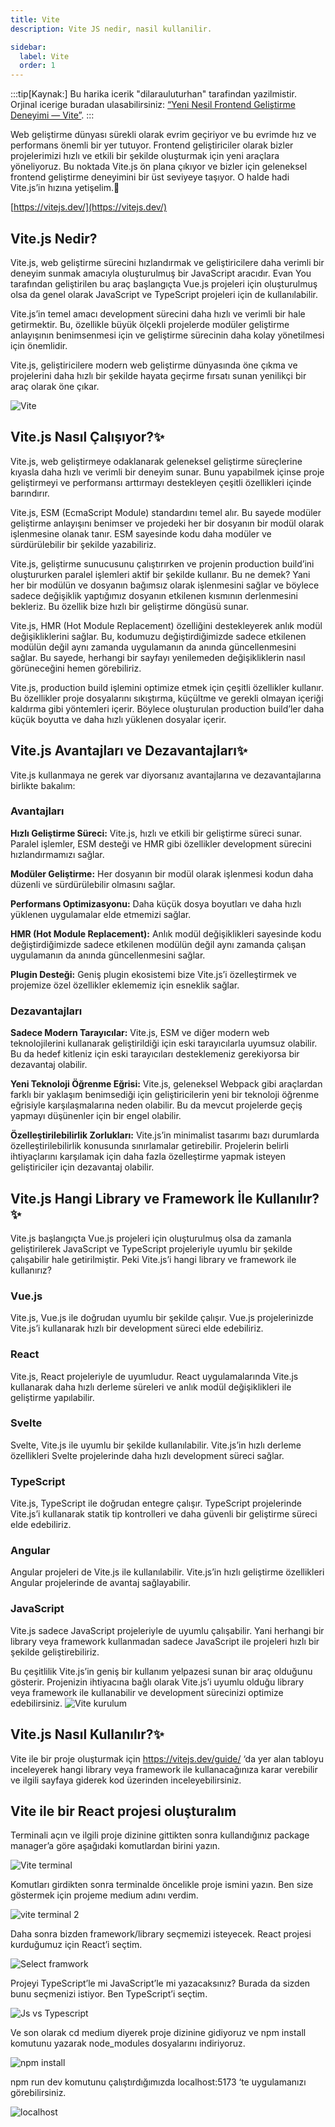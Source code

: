 ```yaml
---
title: Vite
description: Vite JS nedir, nasil kullanilir.

sidebar:
  label: Vite
  order: 1
---
```


:::tip[Kaynak:]
Bu harika icerik "dilarauluturhan" tarafindan yazilmistir. Orjinal icerige buradan ulasabilirsiniz: [“Yeni Nesil Frontend Geliştirme Deneyimi — Vite”](https://medium.com/bursa-bili%C5%9Fim-toplulu%C4%9Fu/yeni-nesil-frontend-geli%C5%9Ftirme-deneyimi-vite-b8e013d6ae9b).
:::

Web geliştirme dünyası sürekli olarak evrim geçiriyor ve bu evrimde hız ve performans önemli bir yer tutuyor. Frontend geliştiriciler olarak bizler projelerimizi hızlı ve etkili bir şekilde oluşturmak için yeni araçlara yöneliyoruz. Bu noktada Vite.js ön plana çıkıyor ve bizler için geleneksel frontend geliştirme deneyimini bir üst seviyeye taşıyor. O halde hadi Vite.js’in hızına yetişelim.🚀

[https://vitejs.dev/](https://vitejs.dev/)

## Vite.js Nedir?

Vite.js, web geliştirme sürecini hızlandırmak ve geliştiricilere daha verimli bir deneyim sunmak amacıyla oluşturulmuş bir JavaScript aracıdır. Evan You tarafından geliştirilen bu araç başlangıçta Vue.js projeleri için oluşturulmuş olsa da genel olarak JavaScript ve TypeScript projeleri için de kullanılabilir.

Vite.js’in temel amacı development sürecini daha hızlı ve verimli bir hale getirmektir. Bu, özellikle büyük ölçekli projelerde modüler geliştirme anlayışının benimsenmesi için ve geliştirme sürecinin daha kolay yönetilmesi için önemlidir.

Vite.js, geliştiricilere modern web geliştirme dünyasında öne çıkma ve projelerini daha hızlı bir şekilde hayata geçirme fırsatı sunan yenilikçi bir araç olarak öne çıkar.

![Vite](https://miro.medium.com/v2/resize:fit:720/format:webp/1*vpnZjSyJZjm_-Yj2idrmzg.png "Wite JS")

## Vite.js Nasıl Çalışıyor?✨

Vite.js, web geliştirmeye odaklanarak geleneksel geliştirme süreçlerine kıyasla daha hızlı ve verimli bir deneyim sunar. Bunu yapabilmek içinse proje geliştirmeyi ve performansı arttırmayı destekleyen çeşitli özellikleri içinde barındırır.

Vite.js, ESM (EcmaScript Module) standardını temel alır. Bu sayede modüler geliştirme anlayışını benimser ve projedeki her bir dosyanın bir modül olarak işlenmesine olanak tanır. ESM sayesinde kodu daha modüler ve sürdürülebilir bir şekilde yazabiliriz.

Vite.js, geliştirme sunucusunu çalıştırırken ve projenin production build’ini oluştururken paralel işlemleri aktif bir şekilde kullanır. Bu ne demek? Yani her bir modülün ve dosyanın bağımsız olarak işlenmesini sağlar ve böylece sadece değişiklik yaptığımız dosyanın etkilenen kısmının derlenmesini bekleriz. Bu özellik bize hızlı bir geliştirme döngüsü sunar.

Vite.js, HMR (Hot Module Replacement) özelliğini destekleyerek anlık modül değişikliklerini sağlar. Bu, kodumuzu değiştirdiğimizde sadece etkilenen modülün değil aynı zamanda uygulamanın da anında güncellenmesini sağlar. Bu sayede, herhangi bir sayfayı yenilemeden değişikliklerin nasıl görüneceğini hemen görebiliriz.

Vite.js, production build işlemini optimize etmek için çeşitli özellikler kullanır. Bu özellikler proje dosyalarını sıkıştırma, küçültme ve gerekli olmayan içeriği kaldırma gibi yöntemleri içerir. Böylece oluşturulan production build’ler daha küçük boyutta ve daha hızlı yüklenen dosyalar içerir.

## Vite.js Avantajları ve Dezavantajları✨

Vite.js kullanmaya ne gerek var diyorsanız avantajlarına ve dezavantajlarına birlikte bakalım:

### Avantajları

**Hızlı Geliştirme Süreci:** Vite.js, hızlı ve etkili bir geliştirme süreci sunar. Paralel işlemler, ESM desteği ve HMR gibi özellikler development sürecini hızlandırmamızı sağlar.

**Modüler Geliştirme:** Her dosyanın bir modül olarak işlenmesi kodun daha düzenli ve sürdürülebilir olmasını sağlar.

**Performans Optimizasyonu:** Daha küçük dosya boyutları ve daha hızlı yüklenen uygulamalar elde etmemizi sağlar.

**HMR (Hot Module Replacement):** Anlık modül değişiklikleri sayesinde kodu değiştirdiğimizde sadece etkilenen modülün değil aynı zamanda çalışan uygulamanın da anında güncellenmesini sağlar.

**Plugin Desteği:** Geniş plugin ekosistemi bize Vite.js’i özelleştirmek ve projemize özel özellikler eklememiz için esneklik sağlar.

### Dezavantajları

**Sadece Modern Tarayıcılar:** Vite.js, ESM ve diğer modern web teknolojilerini kullanarak geliştirildiği için eski tarayıcılarla uyumsuz olabilir. Bu da hedef kitleniz için eski tarayıcıları desteklemeniz gerekiyorsa bir dezavantaj olabilir.

**Yeni Teknoloji Öğrenme Eğrisi:** Vite.js, geleneksel Webpack gibi araçlardan farklı bir yaklaşım benimsediği için geliştiricilerin yeni bir teknoloji öğrenme eğrisiyle karşılaşmalarına neden olabilir. Bu da mevcut projelerde geçiş yapmayı düşünenler için bir engel olabilir.

**Özelleştirilebilirlik Zorlukları:** Vite.js’in minimalist tasarımı bazı durumlarda özelleştirilebilirlik konusunda sınırlamalar getirebilir. Projelerin belirli ihtiyaçlarını karşılamak için daha fazla özelleştirme yapmak isteyen geliştiriciler için dezavantaj olabilir.

## Vite.js Hangi Library ve Framework İle Kullanılır?✨

Vite.js başlangıçta Vue.js projeleri için oluşturulmuş olsa da zamanla geliştirilerek JavaScript ve TypeScript projeleriyle uyumlu bir şekilde çalışabilir hale getirilmiştir. Peki Vite.js’i hangi library ve framework ile kullanırız?

### Vue.js

Vite.js, Vue.js ile doğrudan uyumlu bir şekilde çalışır. Vue.js projelerinizde Vite.js’i kullanarak hızlı bir development süreci elde edebiliriz.

### React

Vite.js, React projeleriyle de uyumludur. React uygulamalarında Vite.js kullanarak daha hızlı derleme süreleri ve anlık modül değişiklikleri ile geliştirme yapılabilir.

### Svelte

Svelte, Vite.js ile uyumlu bir şekilde kullanılabilir. Vite.js’in hızlı derleme özellikleri Svelte projelerinde daha hızlı development süreci sağlar.

### TypeScript

Vite.js, TypeScript ile doğrudan entegre çalışır. TypeScript projelerinde Vite.js’i kullanarak statik tip kontrolleri ve daha güvenli bir geliştirme süreci elde edebiliriz.

### Angular

Angular projeleri de Vite.js ile kullanılabilir. Vite.js’in hızlı geliştirme özellikleri Angular projelerinde de avantaj sağlayabilir.

### JavaScript

Vite.js sadece JavaScript projeleriyle de uyumlu çalışabilir. Yani herhangi bir library veya framework kullanmadan sadece JavaScript ile projeleri hızlı bir şekilde geliştirebiliriz.

Bu çeşitlilik Vite.js’in geniş bir kullanım yelpazesi sunan bir araç olduğunu gösterir. Projenizin ihtiyacına bağlı olarak Vite.js’i uyumlu olduğu library veya framework ile kullanabilir ve development sürecinizi optimize edebilirsiniz.
![Vite kurulum](https://miro.medium.com/v2/resize:fit:640/format:webp/1*A8-eiKXrG-IL8FRjj8m9gA.png)

## Vite.js Nasıl Kullanılır?✨

Vite ile bir proje oluşturmak için https://vitejs.dev/guide/ ‘da yer alan tabloyu inceleyerek hangi library veya framework ile kullanacağınıza karar verebilir ve ilgili sayfaya giderek kod üzerinden inceleyebilirsiniz.

## Vite ile bir React projesi oluşturalım

Terminali açın ve ilgili proje dizinine gittikten sonra kullandığınız package manager’a göre aşağıdaki komutlardan birini yazın.

![Vite terminal](https://miro.medium.com/v2/resize:fit:720/format:webp/1*XMEDEQUSG5I0u4Jx04gk1w.png)

Komutları girdikten sonra terminalde öncelikle proje ismini yazın. Ben size göstermek için projeme medium adını verdim.

![vite terminal 2](https://miro.medium.com/v2/resize:fit:640/format:webp/1*pN_PCGgr0Yp-QCVU_ObBiQ.png)

Daha sonra bizden framework/library seçmemizi isteyecek. React projesi kurduğumuz için React’i seçtim.

![Select framwork](https://miro.medium.com/v2/resize:fit:640/format:webp/1*ogP-kFnqSJAh5VyBrVuDbw.png)

Projeyi TypeScript’le mi JavaScript’le mi yazacaksınız? Burada da sizden bunu seçmenizi istiyor. Ben TypeScript’i seçtim.

![Js vs Typescript](https://miro.medium.com/v2/resize:fit:640/format:webp/1*Ud338wXYAvD_IQ21dLOq3A.png)

Ve son olarak cd medium diyerek proje dizinine gidiyoruz ve npm install komutunu yazarak node_modules dosyalarını indiriyoruz.

![npm install](https://miro.medium.com/v2/resize:fit:640/format:webp/1*s090S0Q2VyItYHozEezqPg.png)

npm run dev komutunu çalıştırdığımızda localhost:5173 ‘te uygulamanızı görebilirsiniz.

![localhost](https://miro.medium.com/v2/resize:fit:640/format:webp/1*nzPeTHwPyIv6DIfj45A1GQ.png)

